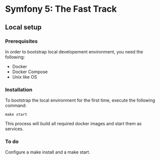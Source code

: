 # Symfony 5: The Fast Track

## Local setup

### Prerequisites
In order to bootstrap local developement environment, you need the following:

* Docker
* Docker Compose
* Unix like OS

### Installation

To bootstrap the local environment for the first time, execute the following command:

```
make start
```
This process will build all required docker images and start them as services.

### To do

Configure a make install and a make start.
